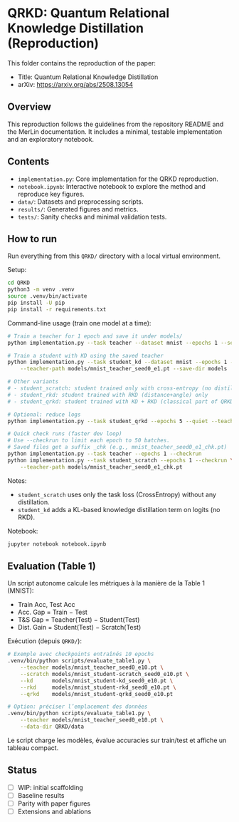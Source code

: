 # QRKD: Quantum Relational Knowledge Distillation (Reproduction)

This folder contains the reproduction of the paper:

- Title: Quantum Relational Knowledge Distillation
- arXiv: https://arxiv.org/abs/2508.13054

## Overview

This reproduction follows the guidelines from the repository README and the MerLin documentation. It includes a minimal, testable implementation and an exploratory notebook.

## Contents

- `implementation.py`: Core implementation for the QRKD reproduction.
- `notebook.ipynb`: Interactive notebook to explore the method and reproduce key figures.
- `data/`: Datasets and preprocessing scripts.
- `results/`: Generated figures and metrics.
- `tests/`: Sanity checks and minimal validation tests.

## How to run
Run everything from this `QRKD/` directory with a local virtual environment.

Setup:

```bash
cd QRKD
python3 -m venv .venv
source .venv/bin/activate
pip install -U pip
pip install -r requirements.txt
```

Command-line usage (train one model at a time):

```bash
# Train a teacher for 1 epoch and save it under models/
python implementation.py --task teacher --dataset mnist --epochs 1 --seed 0 --save-dir models

# Train a student with KD using the saved teacher
python implementation.py --task student_kd --dataset mnist --epochs 1 --seed 0 \
	--teacher-path models/mnist_teacher_seed0_e1.pt --save-dir models

# Other variants
# - student_scratch: student trained only with cross-entropy (no distillation)
# - student_rkd: student trained with RKD (distance+angle) only
# - student_qrkd: student trained with KD + RKD (classical part of QRKD)

# Optional: reduce logs
python implementation.py --task student_qrkd --epochs 5 --quiet --teacher-path models/mnist_teacher_seed0_e5.pt

# Quick check runs (faster dev loop)
# Use --checkrun to limit each epoch to 50 batches.
# Saved files get a suffix _chk (e.g., mnist_teacher_seed0_e1_chk.pt)
python implementation.py --task teacher --epochs 1 --checkrun
python implementation.py --task student_scratch --epochs 1 --checkrun \
	--teacher-path models/mnist_teacher_seed0_e1_chk.pt
```

Notes:
- `student_scratch` uses only the task loss (CrossEntropy) without any distillation.
- `student_kd` adds a KL-based knowledge distillation term on logits (no RKD).

Notebook:

```bash
jupyter notebook notebook.ipynb
```

## Evaluation (Table 1)

Un script autonome calcule les métriques à la manière de la Table 1 (MNIST):
- Train Acc, Test Acc
- Acc. Gap = Train − Test
- T&S Gap = Teacher(Test) − Student(Test)
- Dist. Gain = Student(Test) − Scratch(Test)

Exécution (depuis `QRKD/`):

```bash
# Exemple avec checkpoints entraînés 10 epochs
.venv/bin/python scripts/evaluate_table1.py \
	--teacher models/mnist_teacher_seed0_e10.pt \
	--scratch models/mnist_student-scratch_seed0_e10.pt \
	--kd      models/mnist_student-kd_seed0_e10.pt \
	--rkd     models/mnist_student-rkd_seed0_e10.pt \
	--qrkd    models/mnist_student-qrkd_seed0_e10.pt

# Option: préciser l’emplacement des données
.venv/bin/python scripts/evaluate_table1.py \
	--teacher models/mnist_teacher_seed0_e10.pt \
	--data-dir QRKD/data
```

Le script charge les modèles, évalue accuracies sur train/test et affiche un tableau compact.

## Status

- [ ] WIP: initial scaffolding
- [ ] Baseline results
- [ ] Parity with paper figures
- [ ] Extensions and ablations

